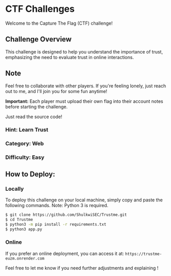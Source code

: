 # CTF Challenges

Welcome to the Capture The Flag (CTF) challenge!

## Challenge Overview
This challenge is designed to help you understand the importance of trust, emphasizing the need to evaluate trust in online interactions.

## Note
Feel free to collaborate with other players. If you're feeling lonely, just reach out to me, and I'll join you for some fun anytime!

**Important:** Each player must upload their own flag into their account notes before starting the challenge.

Just read the source code!

### Hint: Learn Trust
### Category: Web
### Difficulty: Easy

## How to Deploy:

### Locally
To deploy this challenge on your local machine, simply copy and paste the following commands. Note: Python 3 is required.

```bash
$ git clone https://github.com/ShulkwiSEC/Trustme.git
$ cd Trustme
$ python3 -m pip install -r requirements.txt
$ python3 app.py
```
### Online
If you prefer an online deployment, you can access it at: ``` https://trustme-euzm.onrender.com ```

Feel free to let me know if you need further adjustments and explaining !
